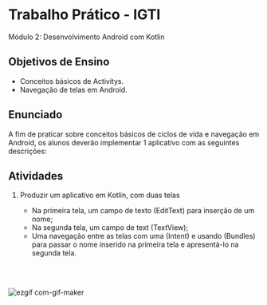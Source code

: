 
# Trabalho Prático - IGTI

Módulo 2: Desenvolvimento Android com Kotlin

## Objetivos de Ensino

- Conceitos básicos de Activitys.
- Navegação de telas em Android.

## Enunciado

A fim de praticar sobre conceitos básicos de ciclos de vida e navegação em Android, os 
alunos deverão implementar 1 aplicativo com as seguintes descrições:


## Atividades

<ol type="1">
  <li>Produzir um aplicativo em Kotlin, com duas telas</li>
  <ul>
      <li>Na primeira tela, um campo de texto (EditText) para inserção de um 
nome;</li>
       <li> Na segunda tela, um campo de text (TextView);</li>
      <li>Uma navegação entre as telas com uma (Intent) e usando (Bundles) para 
passar o nome inserido na primeira tela e apresentá-lo na segunda tela.</li>
  </ul>
</ol>
<br><br>

![ezgif com-gif-maker](https://user-images.githubusercontent.com/62625309/189977070-7f1f0b1b-1b5c-4490-8654-7032cd6592cf.gif)
